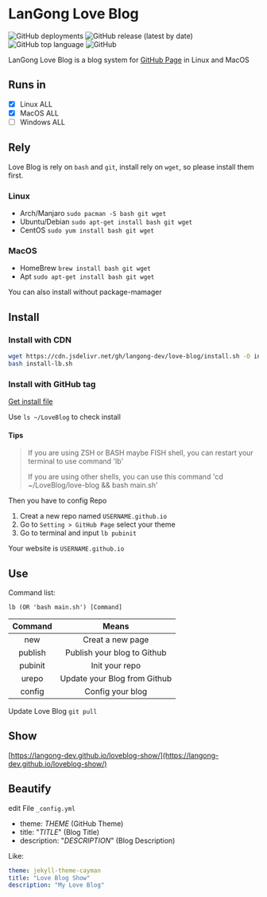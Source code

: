 # LanGong Love Blog

![GitHub deployments](https://img.shields.io/github/deployments/langong-dev/love-blog/github-pages)  ![GitHub release (latest by date)](https://img.shields.io/github/v/release/langong-dev/love-blog)  ![GitHub top language](https://img.shields.io/github/languages/top/langong-dev/love-blog)  ![GitHub](https://img.shields.io/github/license/langong-dev/love-blog)

LanGong Love Blog is a blog system for [GitHub Page](https://pages.github.io) in Linux and MacOS

## Runs in

- [x] Linux ALL
- [x] MacOS ALL
- [ ] Windows ALL

## Rely

Love Blog is rely on `bash` and `git`, install rely on `wget`, so please install them first.

### Linux

- Arch/Manjaro `sudo pacman -S bash git wget`
- Ubuntu/Debian `sudo apt-get install bash git wget`
- CentOS `sudo yum install bash git wget`

### MacOS

- HomeBrew `brew install bash git wget`
- Apt `sudo apt-get install bash git wget`

You can also install without package-mamager

## Install 

### Install with CDN

```bash
wget https://cdn.jsdelivr.net/gh/langong-dev/love-blog/install.sh -O install-lb.sh
bash install-lb.sh
```

### Install with GitHub tag

[Get install file](https://github.com/langong-dev/love-blog/releases/latest)

Use `ls ~/LoveBlog` to check install

#### Tips

> If you are using ZSH or BASH maybe FISH shell, you can restart your terminal to use command 'lb'
>
> If you are using other shells, you can use this command 'cd ~/LoveBlog/love-blog && bash main.sh'

Then you have to config Repo

1. Creat a new repo named `USERNAME.github.io`
2. Go to `Setting > GitHub Page` select your theme
3. Go to terminal and input `lb pubinit`

Your website is `USERNAME.github.io`

## Use

Command list:

`lb (OR 'bash main.sh') [Command]`

|Command|Means|
|:---:|:---:|
|new|Creat a new page|
|publish|Publish your blog to Github|
|pubinit|Init your repo|
|urepo|Update your Blog from Github|
|config|Config your blog|

Update Love Blog `git pull`

## Show

[https://langong-dev.github.io/loveblog-show/](https://langong-dev.github.io/loveblog-show/)

## Beautify

edit File `_config.yml`

- theme: _THEME_ (GitHub Theme)
- title: "_TITLE_" (Blog Title)
- description: "_DESCRIPTION_" (Blog Description)

Like:

```yaml
theme: jekyll-theme-cayman
title: "Love Blog Show"
description: "My Love Blog"
```
